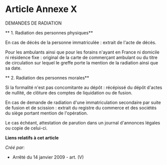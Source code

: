 # Article Annexe X

DEMANDES DE RADIATION

** 					1. Radiation des personnes physiques**

En cas de décès de la personne immatriculée : extrait de l'acte de décès.

Pour les ambulants ainsi que pour les forains n'ayant en France ni domicile ni résidence fixe : original de la carte de
commerçant ambulant ou du titre de circulation sur lequel le greffe porte la mention de la radiation ainsi que sa date.

** 					2. Radiation des personnes morales**

Si la formalité n'est pas concomitante au dépôt : récépissé du dépôt d'actes de nullité, de clôture des comptes de
liquidation ou de fusion.

En cas de demande de radiation d'une immatriculation secondaire par suite de fusion et de scission : extrait du registre du
commerce et des sociétés du siège portant mention de l'opération.

Le cas échéant, attestation de parution dans un journal d'annonces légales ou copie de celui-ci.

**Liens relatifs à cet article**

_Créé par_:

  - Arrêté du 14 janvier 2009 - art. (V)
